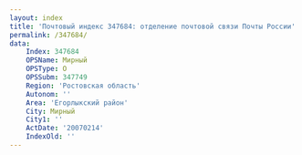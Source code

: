 ```yaml
---
layout: index
title: 'Почтовый индекс 347684: отделение почтовой связи Почты России'
permalink: /347684/
data:
    Index: 347684
    OPSName: Мирный
    OPSType: О
    OPSSubm: 347749
    Region: 'Ростовская область'
    Autonom: ''
    Area: 'Егорлыкский район'
    City: Мирный
    City1: ''
    ActDate: '20070214'
    IndexOld: ''
---
```


